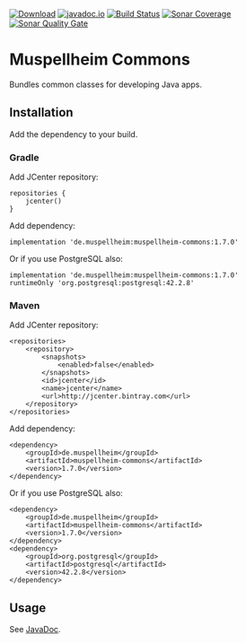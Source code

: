 [![Download](https://api.bintray.com/packages/falkoschumann/maven/muspellheim-commons/images/download.svg)](https://bintray.com/falkoschumann/maven/muspellheim-commons)
[![javadoc.io](https://javadoc.io/badge2/de.muspellheim/muspellheim-commons/javadoc.io.svg)](https://javadoc.io/doc/de.muspellheim/muspellheim-commons)
[![Build Status](https://travis-ci.org/falkoschumann/java-muspellheim-commons.png?branch=master)](https://travis-ci.org/falkoschumann/java-muspellheim-commons)
[![Sonar Coverage](https://img.shields.io/sonar/coverage/falkoschumann_java-muspellheim-commons?server=https%3A%2F%2Fsonarcloud.io)](https://sonarcloud.io/dashboard?id=falkoschumann_java-muspellheim-commons)
[![Sonar Quality Gate](https://img.shields.io/sonar/quality_gate/falkoschumann_java-muspellheim-commons?server=https%3A%2F%2Fsonarcloud.io)](https://sonarcloud.io/dashboard?id=falkoschumann_java-muspellheim-commons)

# Muspellheim Commons

Bundles common classes for developing Java apps.

## Installation

Add the dependency to your build.

### Gradle

Add JCenter repository:

    repositories {
        jcenter()
    }

Add dependency:

    implementation 'de.muspellheim:muspellheim-commons:1.7.0'

Or if you use PostgreSQL also:

    implementation 'de.muspellheim:muspellheim-commons:1.7.0'
    runtimeOnly 'org.postgresql:postgresql:42.2.8'

### Maven

Add JCenter repository:

    <repositories>
        <repository>
            <snapshots>
                <enabled>false</enabled>
            </snapshots>
            <id>jcenter</id>
            <name>jcenter</name>
            <url>http://jcenter.bintray.com</url>
        </repository>
    </repositories>

Add dependency:

    <dependency>
        <groupId>de.muspellheim</groupId>
        <artifactId>muspellheim-commons</artifactId>
        <version>1.7.0</version>
    </dependency>

Or if you use PostgreSQL also:

    <dependency>
        <groupId>de.muspellheim</groupId>
        <artifactId>muspellheim-commons</artifactId>
        <version>1.7.0</version>
    </dependency>
    <dependency>
        <groupId>org.postgresql</groupId>
        <artifactId>postgresql</artifactId>
        <version>42.2.8</version>
    </dependency>

## Usage

See [JavaDoc](https://javadoc.io/doc/de.muspellheim/muspellheim-commons).
